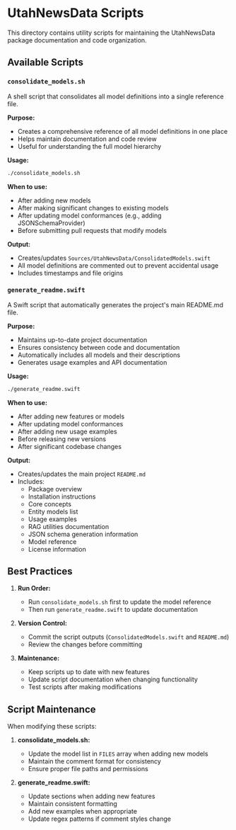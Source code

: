 # UtahNewsData Scripts

This directory contains utility scripts for maintaining the UtahNewsData package documentation and code organization.

## Available Scripts

### `consolidate_models.sh`

A shell script that consolidates all model definitions into a single reference file.

**Purpose:**
- Creates a comprehensive reference of all model definitions in one place
- Helps maintain documentation and code review
- Useful for understanding the full model hierarchy

**Usage:**
```bash
./consolidate_models.sh
```

**When to use:**
- After adding new models
- After making significant changes to existing models
- After updating model conformances (e.g., adding JSONSchemaProvider)
- Before submitting pull requests that modify models

**Output:**
- Creates/updates `Sources/UtahNewsData/ConsolidatedModels.swift`
- All model definitions are commented out to prevent accidental usage
- Includes timestamps and file origins

### `generate_readme.swift`

A Swift script that automatically generates the project's main README.md file.

**Purpose:**
- Maintains up-to-date project documentation
- Ensures consistency between code and documentation
- Automatically includes all models and their descriptions
- Generates usage examples and API documentation

**Usage:**
```bash
./generate_readme.swift
```

**When to use:**
- After adding new features or models
- After updating model conformances
- After adding new usage examples
- Before releasing new versions
- After significant codebase changes

**Output:**
- Creates/updates the main project `README.md`
- Includes:
  - Package overview
  - Installation instructions
  - Core concepts
  - Entity models list
  - Usage examples
  - RAG utilities documentation
  - JSON schema generation information
  - Model reference
  - License information

## Best Practices

1. **Run Order:**
   - Run `consolidate_models.sh` first to update the model reference
   - Then run `generate_readme.swift` to update documentation

2. **Version Control:**
   - Commit the script outputs (`ConsolidatedModels.swift` and `README.md`)
   - Review the changes before committing

3. **Maintenance:**
   - Keep scripts up to date with new features
   - Update script documentation when changing functionality
   - Test scripts after making modifications

## Script Maintenance

When modifying these scripts:

1. **consolidate_models.sh:**
   - Update the model list in `FILES` array when adding new models
   - Maintain the comment format for consistency
   - Ensure proper file paths and permissions

2. **generate_readme.swift:**
   - Update sections when adding new features
   - Maintain consistent formatting
   - Add new examples when appropriate
   - Update regex patterns if comment styles change